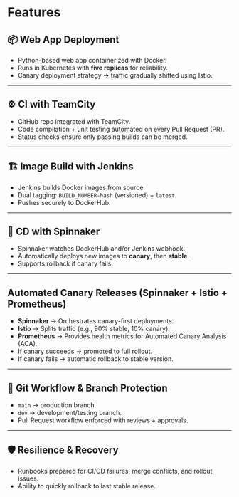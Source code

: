 # Features

## 📦 Web App Deployment
- Python-based web app containerized with Docker.  
- Runs in Kubernetes with **five replicas** for reliability.  
- Canary deployment strategy → traffic gradually shifted using Istio.  

---

## ⚙️ CI with TeamCity
- GitHub repo integrated with TeamCity.  
- Code compilation + unit testing automated on every Pull Request (PR).  
- Status checks ensure only passing builds can be merged.  

---

## 🏗️ Image Build with Jenkins
- Jenkins builds Docker images from source.  
- Dual tagging: `BUILD_NUMBER-hash` (versioned) + `latest`.  
- Pushes securely to DockerHub.  

---

## 🚀 CD with Spinnaker
- Spinnaker watches DockerHub and/or Jenkins webhook.  
- Automatically deploys new images to **canary**, then **stable**.  
- Supports rollback if canary fails.  

---

## Automated Canary Releases (Spinnaker + Istio + Prometheus)
- **Spinnaker** → Orchestrates canary-first deployments.
- **Istio** → Splits traffic (e.g., 90% stable, 10% canary).
- **Prometheus** → Provides health metrics for Automated Canary Analysis (ACA).
- If canary succeeds → promoted to full rollout.
- If canary fails → automatic rollback to stable version.


---

## 🌿 Git Workflow & Branch Protection
- `main` → production branch.  
- `dev` → development/testing branch.  
- Pull Request workflow enforced with reviews + approvals.  

---

## 🛡️ Resilience & Recovery
- Runbooks prepared for CI/CD failures, merge conflicts, and rollout issues.  
- Ability to quickly rollback to last stable release.  